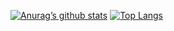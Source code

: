 [![Anurag’s github stats](https://github-readme-stats.vercel.app/api?username=JungAn2)](https://github.com/JungAn2)
[![Top Langs](https://github-readme-stats.vercel.app/api/top-langs/?username=JungAn2&layout=compact)](https://github.com/JungAn2)

